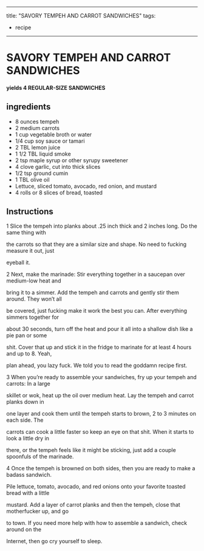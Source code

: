 
---
title: "SAVORY TEMPEH AND CARROT SANDWICHES"
tags:
  - recipe
---
# SAVORY TEMPEH AND CARROT SANDWICHES



#### yields  4 REGULAR-SIZE SANDWICHES


## ingredients
* 8 ounces tempeh 
* 2 medium carrots 
* 1 cup vegetable broth or water 
* 1/4 cup soy sauce or tamari 
* 2 TBL lemon juice 
* 1 1/2 TBL liquid smoke 
* 2 tsp maple syrup or other syrupy sweetener 
* 4 clove garlic, cut into thick slices 
* 1/2 tsp ground cumin 
* 1 TBL olive oil 
* Lettuce, sliced tomato, avocado, red onion, and mustard 
* 4 rolls or 8 slices of bread, toasted 



## Instructions
1 Slice the tempeh into planks about .25 inch thick and 2 inches long. Do the same thing with

the carrots so that they are a similar size and shape. No need to fucking measure it out, just

eyeball it.

2 Next, make the marinade: Stir everything together in a saucepan over medium-low heat and

bring it to a simmer. Add the tempeh and carrots and gently stir them around. They won’t all

be covered, just fucking make it work the best you can. After everything simmers together for

about 30 seconds, turn off the heat and pour it all into a shallow dish like a pie pan or some

shit. Cover that up and stick it in the fridge to marinate for at least 4 hours and up to 8. Yeah,

plan ahead, you lazy fuck. We told you to read the goddamn recipe first.

3 When you’re ready to assemble your sandwiches, fry up your tempeh and carrots: In a large

skillet or wok, heat up the oil over medium heat. Lay the tempeh and carrot planks down in

one layer and cook them until the tempeh starts to brown, 2 to 3 minutes on each side. The

carrots can cook a little faster so keep an eye on that shit. When it starts to look a little dry in

there, or the tempeh feels like it might be sticking, just add a couple spoonfuls of the marinade.

4 Once the tempeh is browned on both sides, then you are ready to make a badass sandwich.

Pile lettuce, tomato, avocado, and red onions onto your favorite toasted bread with a little

mustard. Add a layer of carrot planks and then the tempeh, close that motherfucker up, and go

to town. If you need more help with how to assemble a sandwich, check around on the

Internet, then go cry yourself to sleep.






